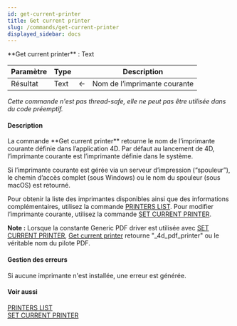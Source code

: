 ```yaml
---
id: get-current-printer
title: Get current printer
slug: /commands/get-current-printer
displayed_sidebar: docs
---
```


<!--REF #_command_.Get current printer.Syntax-->**Get current printer**  : Text<!-- END REF-->
<!--REF #_command_.Get current printer.Params-->
| Paramètre | Type |  | Description |
| --- | --- | --- | --- |
| Résultat | Text | &#8592; | Nom de l’imprimante courante |

<!-- END REF-->

*Cette commande n'est pas thread-safe, elle ne peut pas être utilisée dans du code préemptif.*


#### Description 

<!--REF #_command_.Get current printer.Summary-->La commande **Get current printer** retourne le nom de l’imprimante courante définie dans l’application 4D.<!-- END REF--> Par défaut au lancement de 4D, l’imprimante courante est l’imprimante définie dans le système.

Si l’imprimante courante est gérée via un serveur d’impression (“spouleur”), le chemin d’accès complet (sous Windows) ou le nom du spouleur (sous macOS) est retourné.

Pour obtenir la liste des imprimantes disponibles ainsi que des informations complémentaires, utilisez la commande [PRINTERS LIST](printers-list.md). Pour modifier l’imprimante courante, utilisez la commande [SET CURRENT PRINTER](set-current-printer.md).

**Note :** Lorsque la constante Generic PDF driver est utilisée avec [SET CURRENT PRINTER](set-current-printer.md), [Get current printer](get-current-printer.md) retourne "\_4d\_pdf\_printer" ou le véritable nom du pilote PDF.

#### Gestion des erreurs 

Si aucune imprimante n'est installée, une erreur est générée.

#### Voir aussi 

[PRINTERS LIST](printers-list.md)  
[SET CURRENT PRINTER](set-current-printer.md)  